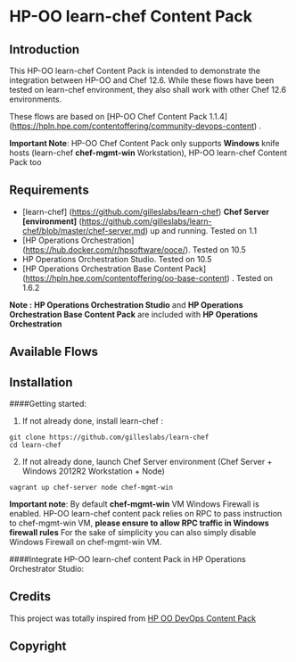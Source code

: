 # HP-OO learn-chef Content Pack

## Introduction

This HP-OO learn-chef Content Pack is intended to demonstrate the integration between HP-OO and Chef 12.6.
While these flows have been tested on learn-chef environment, they also shall work with other Chef 12.6 environments.

These flows are based on [HP-OO Chef Content Pack 1.1.4] (https://hpln.hpe.com/contentoffering/community-devops-content) .

**Important Note**: HP-OO Chef Content Pack only supports **Windows** knife hosts (learn-chef **chef-mgmt-win** Workstation), HP-OO learn-chef Content Pack too

## Requirements

- [learn-chef] (https://github.com/gilleslabs/learn-chef) **Chef Server [environment]** (https://github.com/gilleslabs/learn-chef/blob/master/chef-server.md) up and running. Tested on 1.1
- [HP Operations Orchestration] (https://hub.docker.com/r/hpsoftware/ooce/). Tested on 10.5
- HP Operations Orchestration Studio. Tested on 10.5
- [HP Operations Orchestration Base Content Pack] (https://hpln.hpe.com/contentoffering/oo-base-content) . Tested on 1.6.2  

**Note :** **HP Operations Orchestration Studio** and **HP Operations Orchestration Base Content Pack** are included with **HP Operations Orchestration**

## Available Flows



## Installation

####Getting started:

1. If not already done, install learn-chef :
```
git clone https://github.com/gilleslabs/learn-chef
cd learn-chef
```

2. If not already done, launch Chef Server environment (Chef Server + Windows 2012R2 Workstation + Node)

`vagrant up chef-server node chef-mgmt-win`

**Important note**: 
By default **chef-mgmt-win** VM Windows Firewall is enabled.
HP-OO learn-chef content pack relies on RPC to pass instruction to chef-mgmt-win VM, **please ensure to allow RPC traffic in Windows firewall rules** 
For the sake of simplicity you can also simply disable Windows Firewall on chef-mgmt-win VM.



####Integrate HP-OO learn-chef content Pack in HP Operations Orchestrator Studio:




## Credits

This project was totally inspired from [HP OO DevOps Content Pack](https://hpln.hpe.com/contentoffering/community-devops-content)

## Copyright

